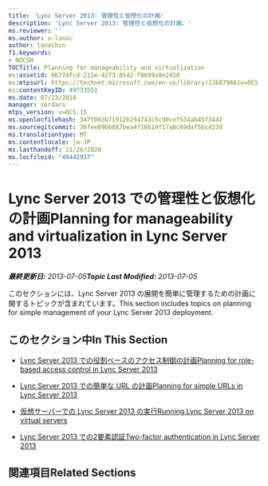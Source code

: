 ```yaml
---
title: 'Lync Server 2013: 管理性と仮想化の計画'
description: 'Lync Server 2013: 管理性と仮想化の計画。'
ms.reviewer: ''
ms.author: v-lanac
author: lanachin
f1.keywords:
- NOCSH
TOCTitle: Planning for manageability and virtualization
ms:assetid: 0b774fcd-211e-42f3-8542-f8699a8e2420
ms:mtpsurl: https://technet.microsoft.com/en-us/library/JJ687966(v=OCS.15)
ms:contentKeyID: 49733551
ms.date: 07/23/2014
manager: serdars
mtps_version: v=OCS.15
ms.openlocfilehash: 347f083b71912b294743c5cd0cef534ab45f3442
ms.sourcegitcommit: 36fee89bb887bea4f18b19f17a8c69daf5bc423d
ms.translationtype: MT
ms.contentlocale: ja-JP
ms.lasthandoff: 11/26/2020
ms.locfileid: "49442937"
---
```

# <a name="planning-for-manageability-and-virtualization-in-lync-server-2013"></a><span data-ttu-id="bc6fd-103">Lync Server 2013 での管理性と仮想化の計画</span><span class="sxs-lookup"><span data-stu-id="bc6fd-103">Planning for manageability and virtualization in Lync Server 2013</span></span>

<div data-xmlns="http://www.w3.org/1999/xhtml">

<div class="topic" data-xmlns="http://www.w3.org/1999/xhtml" data-msxsl="urn:schemas-microsoft-com:xslt" data-cs="https://msdn.microsoft.com/">

<div data-asp="https://msdn2.microsoft.com/asp">



</div>

<div id="mainSection">

<div id="mainBody"><span data-ttu-id="bc6fd-104">

<span> </span></span><span class="sxs-lookup"><span data-stu-id="bc6fd-104">

<span> </span></span></span>

<span data-ttu-id="bc6fd-105">_**最終更新日:** 2013-07-05_</span><span class="sxs-lookup"><span data-stu-id="bc6fd-105">_**Topic Last Modified:** 2013-07-05_</span></span>

<span data-ttu-id="bc6fd-106">このセクションには、Lync Server 2013 の展開を簡単に管理するための計画に関するトピックが含まれています。</span><span class="sxs-lookup"><span data-stu-id="bc6fd-106">This section includes topics on planning for simple management of your Lync Server 2013 deployment.</span></span>

<div>

## <a name="in-this-section"></a><span data-ttu-id="bc6fd-107">このセクション中</span><span class="sxs-lookup"><span data-stu-id="bc6fd-107">In This Section</span></span>

  - [<span data-ttu-id="bc6fd-108">Lync Server 2013 での役割ベースのアクセス制御の計画</span><span class="sxs-lookup"><span data-stu-id="bc6fd-108">Planning for role-based access control in Lync Server 2013</span></span>](lync-server-2013-planning-for-role-based-access-control.md)

  - [<span data-ttu-id="bc6fd-109">Lync Server 2013 での簡単な URL の計画</span><span class="sxs-lookup"><span data-stu-id="bc6fd-109">Planning for simple URLs in Lync Server 2013</span></span>](lync-server-2013-planning-for-simple-urls.md)

  - [<span data-ttu-id="bc6fd-110">仮想サーバーでの Lync Server 2013 の実行</span><span class="sxs-lookup"><span data-stu-id="bc6fd-110">Running Lync Server 2013 on virtual servers</span></span>](lync-server-2013-running-lync-server-on-virtual-servers.md)

  - [<span data-ttu-id="bc6fd-111">Lync Server 2013 での2要素認証</span><span class="sxs-lookup"><span data-stu-id="bc6fd-111">Two-factor authentication in Lync Server 2013</span></span>](lync-server-2013-planning-for-and-deploying-two-factor-authentication.md)

</div>

<div>

## <a name="related-sections"></a><span data-ttu-id="bc6fd-112">関連項目</span><span class="sxs-lookup"><span data-stu-id="bc6fd-112">Related Sections</span></span>

<span data-ttu-id="bc6fd-113"></div>

</div>

<span> </span>

</div>

</div>

</span><span class="sxs-lookup"><span data-stu-id="bc6fd-113"></div>

</div>

<span> </span>

</div>

</div>

</span></span></div>

